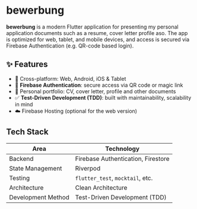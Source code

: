 # bewerbung

**bewerbung** is a modern Flutter application for presenting my personal application documents such as a resume, cover letter profile aso. The app is optimized for web, tablet, and mobile devices, and access is secured via Firebase Authentication (e.g. QR-code based login).

## ✨ Features

- 📱 Cross-platform: Web, Android, iOS & Tablet
- 🔐 **Firebase Authentication**: secure access via QR code or magic link
- 👤 Personal portfolio: CV, cover letter, profile and other documents
- ✅ **Test-Driven Development (TDD)**: built with maintainability, scalability in mind
- ☁️ Firebase Hosting (optional for the web version)

## Tech Stack

| Area               | Technology                                         |
|--------------------|----------------------------------------------------|
| Backend     | Firebase Authentication, Firestore                        |
| State Management   | Riverpod                                           |
| Testing            | `flutter_test`, `mocktail`, etc.                   |
| Architecture       | Clean Architecture                                 |
| Development Method | Test-Driven Development (TDD)                      |
